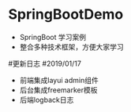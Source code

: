 # SpringBootDemo
+ SpringBoot 学习案例
+ 整合多种技术框架，方便大家学习 

#更新日志
#2019/01/17
+ 前端集成layui admin组件
+ 后台集成freemarker模板
+ 后端logback日志
